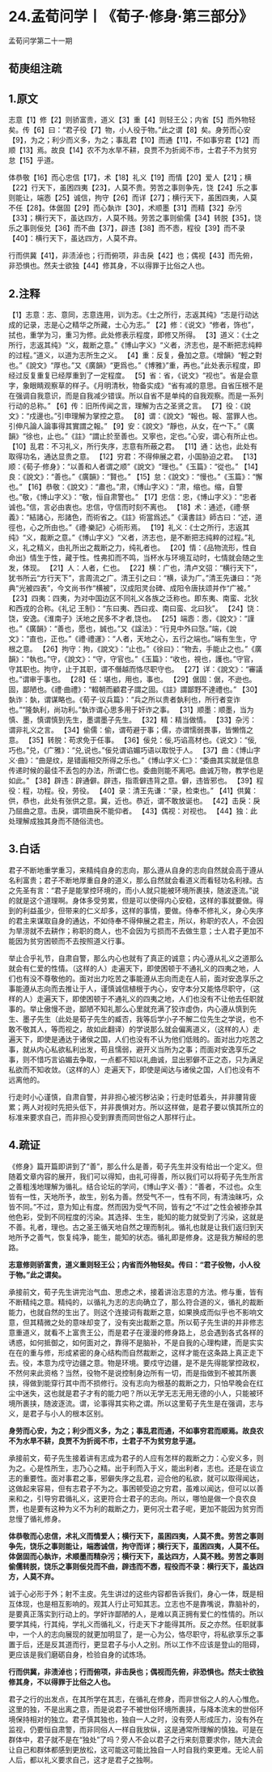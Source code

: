 # 24.孟荀问学丨《荀子·修身·第三部分》

孟荀问学第二十一期

## 荀庚组注疏

## 1.原文

志意【1】修【2】则骄富贵，道义【3】重【4】则轻王公；内省【5】而外物轻矣。传【6】曰：“君子役【7】物，小人役于物。”此之谓【8】矣。身劳而心安【9】，为之；利少而义多，为之；事乱君【10】而通【11】，不如事穷君【12】而顺【13】焉。故良【14】农不为水旱不耕，良贾不为折阅不市，士君子不为贫穷怠【15】乎道。

体恭敬【16】而心忠信【17】，术【18】礼义【19】而情【20】爱人【21】；横【22】行天下，虽困四夷【23】，人莫不贵。劳苦之事则争先，饶【24】乐之事则能让，端悫【25】诚信，拘守【26】而详【27】；横行天下，虽困四夷，人莫不任【28】。体倨固【29】而心埶诈【30】，术顺墨【31】而精【32】杂污【33】；横行天下，虽达四方，人莫不贱。劳苦之事则偷儒【34】转脱【35】，饶乐之事则佞兑【36】而不曲【37】，辟违【38】而不悫，程役【39】而不录【40】：横行天下，虽达四方，人莫不弃。

行而供冀【41】，非渍淖也；行而俯项，非击戾【42】也；偶视【43】而先俯，非恐惧也。然夫士欲独【44】修其身，不以得罪于比俗之人也。

## 2.注释

【1】志意：志、意同，志意连用，训为志。《士之所行，志返其纯》“志是行动达成的记录，志是心之精华之所藏，士心为志。”
【2】修：《说文》“修者，饰也”，拭也，重学为习，重习为修。此处修表示程度，即修又所得。
【3】道义：《士之所行，志返其纯》“义，裁断之意。”《博山字义》“义者，济志也，是不断把志纯粹的过程。”道义，以道为志所生之义。
【4】重：反复，叠加之意。《增韻》“輕之對也。”《說文》“厚也。”又《廣韻》“更爲也。”《博雅》”重，再也。”此处表示程度，即经过反复重复已经厚重到了一定程度。
【5】省：省，《说文》“视也”。省是会意字，象眼睛观察草的样子。《月明清秋，物备实成》“省有减的意思。自省压根不是在强调自我意识，而是自我减少错误。所以自省不是单纯的自我观察。而是一系列行动的总称。”
【6】传：旧所传闻之言，理解为古之圣贤之言。
【7】役：《說文》：“戍邊也。”引申理解为掌控之意。
【8】谓：《說文》“報也。報、當罪人也。引伸凡論人論事得其實謂之報。”
【9】安：《說文》“靜也，从女，在宀下。”《廣韻》“徐也，止也。”《註》“謂止於至善也。又寧也，定也。”心安，谓心有所止也。
【10】乱君：不习礼义，所行失序，志意有所蔽之君。
【11】通：达也，此处有取得功名，通达显贵之意。
【12】穷君：不得伸展之君，小国胁迫之君。
【13】顺：《荀子·修身》：“以善和人者谓之顺”《說文》“理也。”《玉篇》：“從也。”
【14】良：《說文》：“善也。”《廣韻》：“賢也。”
【15】怠：《說文》：“慢也。”《玉篇》：“懈也。”
【16】恭敬：《說文》：“肅也。”肃，《博山字义》：“肃，缩也。缩，自警也。”敬，《博山字义》：“敬，恒自肃警也。”
【17】忠信：忠，《博山字义》：“忠者诚也。”信，言必由衷也。忠信，守信而时刻不离也。
【18】术：通述，《禮·祭義》：“結諸心，形諸色，而術省之。《註》術當爲述。”《漢書註》師古曰：“述，道徑也，心之所由也。”《禮·樂記》心術形焉。
【19】礼义：《士之所行，志返其纯》“义，裁断之意。”《博山字义》“义者，济志也，是不断把志纯粹的过程。”礼义，礼之精义，由礼所出之裁断之力，纯礼者也。
【20】情：《品物流形，性自命出》情生于性，藏于性。性弗扣而不鸣，当杯水与环境互动时，七情就会随之生发，体现。
【21】人：人者，仁也。
【22】横：广也，清卢文弨：“横行天下”，犹书所云“方行天下”，言周流之广。清王引之曰：“横，读为广。”清王先谦曰：“尧典“光被四表”，今文尚书作“横被”，汉成阳灵台碑、成阳令唐扶颂并作“广被。”
【23】四夷：四夷，为对中国边区不同礼义各族之泛称也。即东夷、南蛮、北狄和西戎的合称。《礼记 王制》：“东曰夷、西曰戎、南曰蛮、北曰狄”。
【24】饶：饶，安逸。《淮南子》沃地之民多不才者,饶也。
【25】端悫：悫，《說文》：“謹也。”《廣韻》：“善也，愿也，誠也。”又《諡法》：“行見中外曰愨。”端，《說文》：“直也，正也。”《禮·禮運》：“人者，天地之心，五行之端也。”端有生生，守根之意。
【26】拘守：拘，《說文》：“止也。”《徐曰》：“物去，手能止之也。”《廣韻》：“執也。”守，《說文》：“守，守官也。”《玉篇》：“收也，視也，護也。”守官，守其职也。拘守，止于其职，谓不僭越而恪尽职守也。
【27】详：《說文》：“審議也。”谓审于事也。
【28】任：堪也，用也，事也。
【29】倨固：倨，不逊也。固，鄙陋也。《禮·曲禮》：“輟朝而顧君子謂之固。《註》謂鄙野不達禮也。”
【30】埶诈：埶，谓谋略也。《荀子·议兵篇》：“兵之所以贵者埶利也，所行者变诈也。”“隆埶利，尚功利。”埶诈谓心思多用于奸诈之事。
【31】顺墨：顺墨，当为慎、墨，慎谓慎到先生，墨谓墨子先生。
【32】精：精当做情。
【33】杂污：谓非礼义之言。
【34】偷儒：偷，谓苟避于事；儒，亦谓懦弱畏事，皆懒惰之意。
【35】转脱：苟求免于任事。
【36】佞兑：佞,巧谄高材也。《说文》：“佞,巧也。”兑，《广雅》：“兑,说也。”佞兑谓谄媚巧语以取悦于人。
【37】曲：《博山字义·曲》：“曲是纹，是错画相交所得之乐也。”《博山字义·仁》：“委曲其实就是信息传递时候的最佳不丢包的办法，所谓仁也。委曲则能不离吧。曲诚万物，教学也是如此。”
【38】辟违：辟通僻。辟违，指乖僻违背之意。僻，违皆邪也。
【39】程役：程，功程。役，劳役。
【40】录：清王先谦：“录，检束也。”
【41】供冀：供，恭也，此处有张供之意。冀，近也。恭近，谓不敢放诞也。
【42】击戾：戾乃屈曲之意。击戾，谓项曲戾不能仰者。
【43】偶视：对视也。
【44】独：此处理解成独其身而不随俗流也。



## 3.白话

君子不断地重学重习，来精纯自身的志向，那么遵从自身的志向自然就会高于遵从名利富贵；君子不断地厚重自身的道义，那么自然就会看道义而看轻功名利禄。古之先圣有言：“君子是能掌控环境的，而小人就只能被环境所裹挟，随波逐流。”说的就是这个道理啊。身体多受劳累，但是可以使得内心安稳，这样的事就要做。得到的利益虽少，但带来的仁义却多，这样的事情，要做。侍奉不修礼义，身心失序的君主来谋取自身的通达，不如侍奉不得伸展之君主，所以，称职的农人，不会因为旱涝就不去耕作；称职的商人，也不会因为亏损而不去做生意；士人君子更加不能因为贫穷困顿而不去按照道义行事。

举止合乎礼节，自肃自警，那么内心也就有了真正的诚意；内心遵从礼义之道那么就会有仁爱的性情。（这样的人）走遍天下，即使困顿于不通礼义的四夷之地，人们也有没不尊敬他的。面对出力吃苦之事能遵从志向而走在人前，面对安逸享乐之事能遵从志向而去推让于人，谨慎诚信植根于内心，安守本分又能恪尽职守，（这样的人）走遍天下，即使困顿于不通礼义的四夷之地，人们也没有不让他去任职就事的。举止傲慢不逊，鄙陋不知礼那么心里就充满了狡诈虚伪，内心遵从慎到先生、墨子先生（此处是荀子先生的臧否，我等后学小子不解二位先生之学说，也不敢不敬其人，等而视之，故如此翻译）的学说那么就会偏离道义，（这样的人）走遍天下，即使是通达于诸侯之国，人们也没有不认为他们低贱的。面对出力吃苦之事，就从内心私欲私利出发，苟且懦弱，避开义当所为之事；而面对安逸享乐之事，则不惜巧言谄媚去争取，一点都不知以礼曲诚，显出邪僻不正之态，只为满足私欲而不知收敛。（这样的人）走遍天下，即使是闻达与诸侯之国，人们也没有不远离他的。

行走时小心谨慎，自肃自警，并非担心被污秽沾染；行走时低着头，并非腰背疲累；两人对视时先把头低下，并非畏惧对方。所以这样做，是君子要以慎其所立的标准来要求自己，而非担心受到罪责而同世俗之人那样行止。

## 4.疏证

《修身》篇开篇即讲到了“善”，那么什么是善，荀子先生并没有给出一个定义。但随着文章内容的展开，我们可以得知，由礼可得善，所以我们可以将荀子先生所言之善粗浅地理解为循礼。结合论坛的学问，《博山字义·善》：“善者，不过也。众生皆有一性，天地所予，故生，别名为善。然受气不一，性有不同，有清浊昧巧，众皆不同。”不过，意为知止有度。然而因为受气不同，皆有之“不过”之性会被掺杂其他色彩，受到不同程度的污染。其选择、生生，能知的能力就受到了污染，这就是不善。礼者，理也。古之圣王循天地自然之理而制礼。循礼也就是让我们返归到天地所予之善气，恢复纯净，能生，能知的状态。循礼即是修身。这是我方解经的思路。



**志意修则骄富贵，道义重则轻王公；内省而外物轻矣。传曰：“君子役物，小人役于物。”此之谓矣。**

承接前文，荀子先生讲完治气血、思虑之术，接着讲治志意的方法。修与重，皆有不断精纯之意。精纯的，以循礼为志的志向确立了，那么符合道的义，循礼的裁断能力，也就自然的生出了。则这个连接词有裁断之意，如果换成而似乎也不影响文意，但其精微之处的意味却变了，没有突出裁断之意。所以荀子先生讲的并非修志意重道义，就看不上富贵王公，而是君子在漫漫的修身路上，总会遇到各式各样的诱惑，如何抵御之，如何面对之，靠得不是脑补，不是自我的心理构建，而是实实在在的重与修，形成紧密的身心结构而自然裁断之，这样才能在这条路上真正走下去。役，本意为戍守边疆之意。物是环境。要戍守边疆，是不是先得能掌控政权，不然何来此资格？当然，役物不是说控制身边所有一切，而是指做到不被其所裹挟，得做到能穿行其中而不损修行。没有志向为根基的裁断之力，只怕早晚会在红尘中迷失，这也就是君子才有的能力吧？所以无学无志无用无德的小人，只能被环境所裹挟，随波逐流。谓，论事得其实称之谓。所以这里荀子先生是在强调，志与义，是君子与小人的根本区别。



**身劳而心安，为之；利少而义多，为之；事乱君而通，不如事穷君而顺焉。故良农不为水旱不耕，良贾不为折阅不市，士君子不为贫穷怠乎道。**

承接前文，荀子先生接着讲有志成为君子的人应有怎样的裁断之力：心安义多，则为之。心是性所生，志乃心之精。出于利而入于义，能出利者，志也。还是在谈立志的重要性。面对事君之事，邪僻失序之乱君，迎合他的私欲，就可以取得闻达，这做起来容易，但有志君子不为之。事困顿受迫之穷君，虽难以闻达，但可以以善来和之，引导穷君循礼义，这更符合士君子的志向。所以，哪怕是做一个良农良贾，也是要有这种为义不为利的裁断之力，更何况士君子呢，更加不能因为贫穷而怠慢了循礼修身。



**体恭敬而心忠信，术礼义而情爱人；横行天下，虽困四夷，人莫不贵。劳苦之事则争先，饶乐之事则能让，端悫诚信，拘守而详；横行天下，虽困四夷，人莫不任。体倨固而心埶诈，术顺墨而精杂污；横行天下，虽达四方，人莫不贱。劳苦之事则偷儒转脱，饶乐之事则佞兑而不曲，辟违而不悫，程役而不录：横行天下，虽达四方，人莫不弃。**

诚于心必形于外；射不主皮。先生讲过的这些内容都告诉我们，身心一体，既是相互体现，也是相互影响的。观其人行止可知其志。立志也不是靠嘴说，靠脑补的，是要真正落实到行动上的。学奸诈鄙陋的人，是难以真正拥有爱仁的性情的。所以要学其纯，行其纯，学礼义而循礼义，行走天下才能得其所。反之亦然。任职就事中，一个人的志向展现的就更加明显了，是一心为公，恪尽职守，将私欲享乐之事置于后，还是反其道而行，更显君子与小人之别。所以工作不应该是登山的阻碍，更应该是我们磨砺自身，检验自身的试炼场。



**行而供冀，非渍淖也；行而俯项，非击戾也；偶视而先俯，非恐惧也。然夫士欲独修其身，不以得罪于比俗之人也。**

君子之行的出发点，在其所学在其志，在循礼在修身，而非世俗之人的人心惟危。这里的独，不是出离之意，而是说君子不被世俗环境所裹挟，与降本流末的世俗环境保持相对的独立。君子慎其独也，独自一人之时，没有旁人形成压力，没有外在监视，仍要恒自肃警，而非同俗人一样自我放纵，这是通常所理解的慎独。可是在群体中，君子就不是在“独处”了吗？旁人不会以君子之行来刻意要求你，随大流会让自己和群体都感到更放松，这可能这可能比独自一人时自我约束更难。无论人前人后，都以礼义要求自己，这才是君子之独啊。


